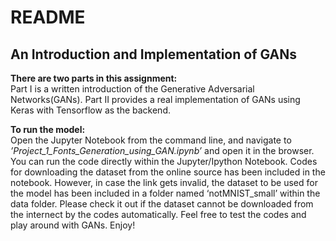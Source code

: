 # README
## An Introduction and Implementation of GANs


__There are two parts in this assignment:__   
Part I is a written introduction of the Generative Adversarial Networks(GANs). Part II provides a real implementation of GANs using Keras with Tensorflow as the backend.

__To run the model:__   
Open the Jupyter Notebook from the command line, and navigate to *’Project_1_Fonts_Generation_using_GAN.ipynb’* and open it in the browser. You can run the code directly within the Jupyter/Ipython Notebook. Codes for downloading the dataset from the online source has been included in the notebook. However, in case the link gets invalid, the dataset to be used for the model has been included in a folder named ‘notMNIST_small’ within the data folder. Please check it out if the dataset cannot be downloaded from the internect by the codes automatically.
Feel free to test the codes and play around with GANs. Enjoy!
